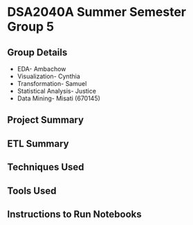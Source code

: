 # DSA2040A Summer Semester Group 5

## Group Details

- EDA- Ambachow
- Visualization- Cynthia 
- Transformation- Samuel 
- Statistical Analysis- Justice 
- Data Mining- Misati (670145)

## Project Summary

## ETL Summary

## Techniques Used

## Tools Used

## Instructions to Run Notebooks
